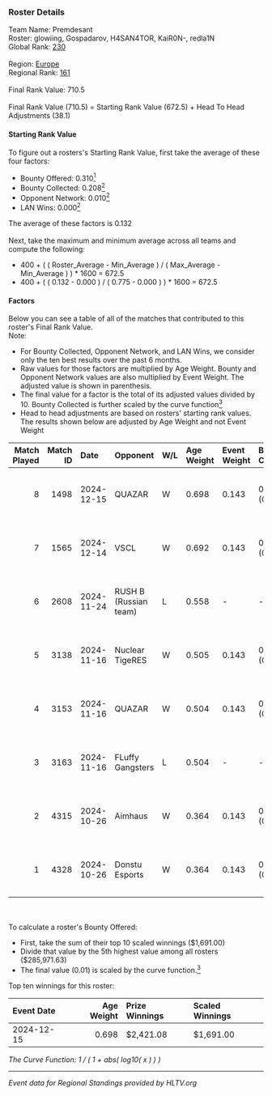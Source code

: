 ### Roster Details<br />
Team Name: Premdesant<br />
Roster: glowiing, Gospadarov, H4SAN4TOR, KaiR0N-, redla1N<br />
Global Rank: [230](../../standings_global_2025_02_28.md)<br />
<br />
Region: [Europe]( ../../standings_europe_2025_02_28.md)<br />
Regional Rank: [161]( ../../standings_europe_2025_02_28.md)<br />
<br />
Final Rank Value:  710.5<br />
<br />
Final Rank Value (710.5) = Starting Rank Value (672.5) + Head To Head Adjustments (38.1)<br />

#### Starting Rank Value<br />
To figure out a rosters's Starting Rank Value, first take the average of these four factors:<br />
- Bounty Offered: 0.310[<sup>1</sup>](#table2)
- Bounty Collected: 0.208[<sup>2</sup>](#table1)
- Opponent Network: 0.010[<sup>2</sup>](#table1)
- LAN Wins: 0.000[<sup>2</sup>](#table1)

The average of these factors is 0.132<br />
<br />
Next, take the maximum and minimum average across all teams and compute the following:<br />
- 400 + ( ( Roster_Average - Min_Average ) / ( Max_Average - Min_Average ) ) * 1600 = 672.5
- 400 + ( ( 0.132 - 0.000 ) / ( 0.775 - 0.000 ) ) * 1600 = 672.5


#### Factors<br />
Below you can see a table of all of the matches that contributed to this roster's Final Rank Value.<br />
Note:<br />

- For Bounty Collected, Opponent Network, and LAN Wins, we consider only the ten best results over the past 6 months.
- Raw values for those factors are multiplied by Age Weight. Bounty and Opponent Network values are also multiplied by Event Weight. The adjusted value is shown in parenthesis.
- The final value for a factor is the total of its adjusted values divided by 10. Bounty Collected is further scaled by the curve function[<sup>3</sup>](#curveFunction)
- Head to head adjustments are based on rosters' starting rank values. The results shown below are adjusted by Age Weight and not Event Weight
<span id="table1"></span><br />


| Match Played | Match ID | Date       | Opponent              | W/L | Age Weight | Event Weight | Bounty Collected | Opponent Network | LAN Wins  | H2H Adj. | Roster                                            |
| -: | -: | :- | :- | :- | :- | :- | :- | :- | :- | -: | :- |
|            8 |     1498 | 2024-12-15 | QUAZAR                | W   | 0.698      | 0.143        | 0.006 (0.001)    | 0.280 (0.028)    | 0 (0.000) |    12.59 | glowiing, Gospadarov, H4SAN4TOR, KaiR0N-, redla1N |
|            7 |     1565 | 2024-12-14 | VSCL                  | W   | 0.692      | 0.143        | 0.001 (0.000)    | 0.000 (0.000)    | 0 (0.000) |     6.21 | glowiing, Gospadarov, H4SAN4TOR, KaiR0N-, redla1N |
|            6 |     2608 | 2024-11-24 | RUSH B (Russian team) | L   | 0.558      | -            | -                | -                | -         |    -3.41 | fozil, Gospadarov, H4SAN4TOR, redla1N, Ryujin     |
|            5 |     3138 | 2024-11-16 | Nuclear TigeRES       | W   | 0.505      | 0.143        | 0.005 (0.000)    | 0.531 (0.038)    | 0 (0.000) |    11.40 | fozil, Gospadarov, H4SAN4TOR, redla1N, Ryujin     |
|            4 |     3153 | 2024-11-16 | QUAZAR                | W   | 0.504      | 0.143        | 0.006 (0.000)    | 0.280 (0.020)    | 0 (0.000) |     9.73 | fozil, Gospadarov, H4SAN4TOR, redla1N, Ryujin     |
|            3 |     3163 | 2024-11-16 | FLuffy Gangsters      | L   | 0.504      | -            | -                | -                | -         |    -4.53 | fozil, Gospadarov, H4SAN4TOR, redla1N, Ryujin     |
|            2 |     4315 | 2024-10-26 | Aimhaus               | W   | 0.364      | 0.143        | 0.000 (0.000)    | 0.018 (0.001)    | 0 (0.000) |     2.94 | fozil, Gospadarov, H4SAN4TOR, redla1N, Ryujin     |
|            1 |     4328 | 2024-10-26 | Donstu Esports        | W   | 0.364      | 0.143        | 0.000 (0.000)    | 0.171 (0.009)    | 0 (0.000) |     3.12 | fozil, Gospadarov, H4SAN4TOR, redla1N, Ryujin     |

<br />
<span id="table2"></span><br />
To calculate a roster's Bounty Offered:<br />

- First, take the sum of their top 10 scaled winnings ($1,691.00)
- Divide that value by the 5th highest value among all rosters ($285,971.63)
- The final value (0.01) is scaled by the curve function.[<sup>3</sup>](#curveFunction)

Top ten winnings for this roster:<br />

| Event Date | Age Weight | Prize Winnings | Scaled Winnings |
| :- | -: | :- | :- |
| 2024-12-15 |      0.698 | $2,421.08      | $1,691.00       |


<span id="curveFunction"></span>_The Curve Function: 1 / ( 1 + abs( log10( x ) ) )_<br />

---
_Event data for Regional Standings provided by HLTV.org_<br />
